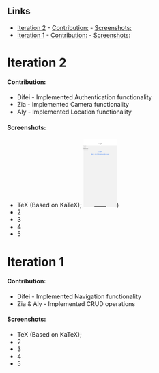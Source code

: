 ## Links

- [Iteration 2](#iteration-2)
      - [Contribution:](#contribution)
      - [Screenshots:](#screenshots)
- [Iteration 1](#iteration-1)
      - [Contribution:](#contribution-1)
      - [Screenshots:](#screenshots-1)


# Iteration 2

#### Contribution:

- Difei - Implemented Authentication functionality
- Zia - Implemented Camera functionality
- Aly - Implemented Location functionality

#### Screenshots:

- TeX (Based on KaTeX);
  <img src="./Screenshots/Login.PNG" width="78" height="160">)
- 2
- 3
- 4
- 5

# Iteration 1

#### Contribution:

- Difei - Implemented Navigation functionality
- Zia & Aly - Implemented CRUD operations

#### Screenshots:

- TeX (Based on KaTeX);
- 2
- 3
- 4
- 5
